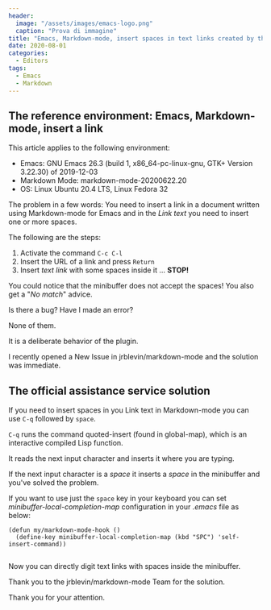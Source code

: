 ```yaml
---
header:
  image: "/assets/images/emacs-logo.png"
  caption: "Prova di immagine"
title: "Emacs, Markdown-mode, insert spaces in text links created by the \"C-c C-l\" command"
date: 2020-08-01
categories:
  - Editors
tags:
  - Emacs
  - Markdown
---
```




##  The reference environment: Emacs, Markdown-mode, insert a link ##




This article applies to the following environment:


- Emacs: GNU Emacs 26.3 (build 1, x86_64-pc-linux-gnu, GTK+ Version 3.22.30) of 2019-12-03
- Markdown Mode: markdown-mode-20200622.20
- OS: Linux Ubuntu 20.4 LTS, Linux Fedora 32

The problem in a few  words: You need to insert a link in a document written using Markdown-mode for Emacs and in the _Link text_ you need to insert one or more spaces.

The following are the steps:

1. Activate the command `C-c C-l`
2. Insert the URL of a link and press `Return`
3. Insert _text link_ with some spaces inside it ... **STOP!**

You could notice that the minibuffer does not accept the spaces!
You also  get a "_No match_" advice.

Is there  a bug? Have I made an error?

None of them.

It is a deliberate behavior of the plugin.


I recently opened a New Issue in jrblevin/markdown-mode and the solution was immediate.


## The official assistance service solution  ##

If you need to insert spaces in you Link text in Markdown-mode you can  use `C-q` followed by `space`.

`C-q` runs the command quoted-insert (found in global-map), which is an
interactive compiled Lisp function.



It reads the next input character and inserts it where you are typing.

If the next input character is a _space_ it inserts a _space_ in the minibuffer and you've solved the problem.

If you want to use just the `space` key in your keyboard you can set _minibuffer-local-completion-map_ configuration in your _.emacs_ file as below: 


```elisp
(defun my/markdown-mode-hook ()
  (define-key minibuffer-local-completion-map (kbd "SPC") 'self-insert-command))
  
```



Now you can directly digit   text links with spaces inside the minibuffer.

Thank you to the  jrblevin/markdown-mode Team for the solution.

Thank you for your attention.
